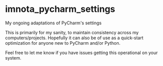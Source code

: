 # imnota_pycharm_settings
My ongoing adaptations of PyCharm's settings

This is primarily for my sanity, to maintain consistency across my computers/projects.
Hopefully it can also be of use as a quick-start optimization for anyone new to PyCharm and/or Python.

Feel free to let me know if you have issues getting this operational on your system.
